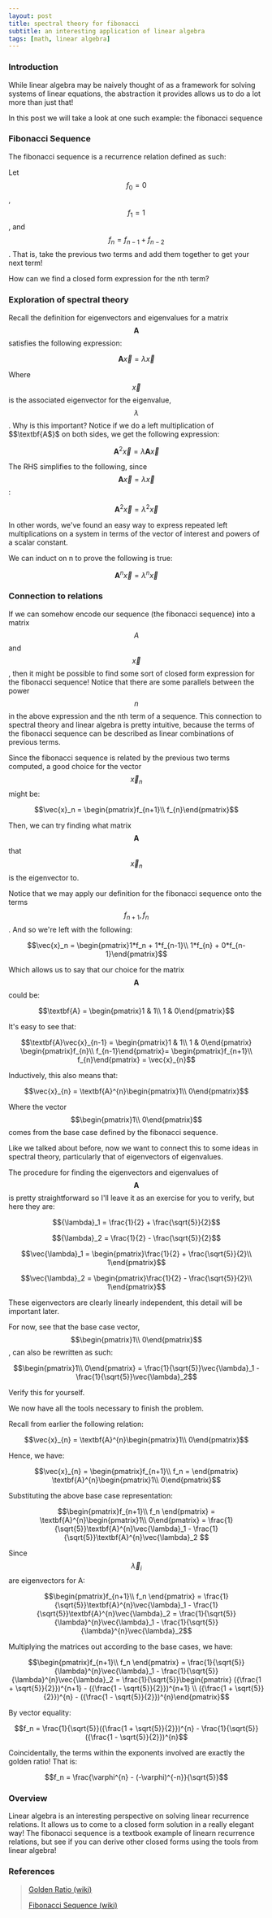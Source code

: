 ```yaml
---
layout: post
title: spectral theory for fibonacci
subtitle: an interesting application of linear algebra
tags: [math, linear algebra]
---
```


### Introduction

While linear algebra may be naively thought of as a framework for solving systems of linear equations, the abstraction it provides allows us to do a lot more than just that! 

In this post we will take a look at one such example: the fibonacci sequence

### Fibonacci Sequence

The fibonacci sequence is a recurrence relation defined as such:

Let $$f_0 = 0$$, $$f_1 = 1$$, and $$f_n = f_{n-1} + f_{n-2}$$. That is, take the previous two terms and add them together to get your next term! 

How can we find a closed form expression for the nth term?

### Exploration of spectral theory

Recall the definition for eigenvectors and eigenvalues for a matrix $$\textbf{A}$$ satisfies the following expression:

$$\textbf{A}\vec{x} = \lambda \vec{x}$$

Where $$\vec{x}$$ is the associated eigenvector for the eigenvalue, $$\lambda$$. Why is this important? Notice if we do a left multiplication of $$\textbf{A$}$ on both sides, we get the following expression: 

$$\textbf{A}^2\vec{x} = \lambda \textbf{A}\vec{x}$$

The RHS simplifies to the following, since $$\textbf{A}\vec{x} = \lambda \vec{x}$$:

$$\textbf{A}^2\vec{x} = \lambda^2\vec{x}$$

In other words, we've found an easy way to express repeated left multiplications on a system in terms of the vector of interest and powers of a scalar constant.

We can induct on n to prove the following is true: 

$$\textbf{A}^n\vec{x} = \lambda^n\vec{x}$$


### Connection to relations 

If we can somehow encode our sequence (the fibonacci sequence) into a matrix $$A$$ and $$\vec{x}$$, then it might be possible to find some sort of closed form expression for the fibonacci sequence! Notice that there are some parallels between the power $$n$$ in the above expression and the nth term of a sequence. This connection to spectral theory and linear algebra is pretty intuitive, because the terms of the fibonacci sequence can be described as linear combinations of previous terms. 

Since the fibonacci sequence is related by the previous two terms computed, a good choice for the vector $$\vec{x}_n$$ might be:

$$\vec{x}_n = \begin{pmatrix}f_{n+1}\\ f_{n}\end{pmatrix}$$

Then, we can try finding what matrix $$\textbf{A}$$ that $$\vec{x}_n$$ is the eigenvector to. 

Notice that we may apply our definition for the fibonacci sequence onto the terms $$f_{n+1}, f_n$$. And so we're left with the following: 

$$\vec{x}_n = \begin{pmatrix}1*f_n + 1*f_{n-1}\\ 1*f_{n} + 0*f_{n-1}\end{pmatrix}$$

Which allows us to say that our choice for the matrix $$\textbf{A}$$ could be:

$$\textbf{A} = \begin{pmatrix}1 & 1\\ 1 & 0\end{pmatrix}$$

It's easy to see that:

$$\textbf{A}\vec{x}_{n-1} = \begin{pmatrix}1 & 1\\ 1 & 0\end{pmatrix} \begin{pmatrix}f_{n}\\ f_{n-1}\end{pmatrix}= \begin{pmatrix}f_{n+1}\\ f_{n}\end{pmatrix} = \vec{x}_{n}$$


Inductively, this also means that:

$$\vec{x}_{n} = \textbf{A}^{n}\begin{pmatrix}1\\ 0\end{pmatrix}$$

Where the vector $$\begin{pmatrix}1\\ 0\end{pmatrix}$$ comes from the base case defined by the fibonacci sequence.

Like we talked about before, now we want to connect this to some ideas in spectral theory, particularly that of eigenvectors of eigenvalues.

The procedure for finding the eigenvectors and eigenvalues of $$\textbf{A}$$ is pretty straightforward so I'll leave it as an exercise for you to verify, but here they are:

$${\lambda}_1 = \frac{1}{2} + \frac{\sqrt{5}}{2}$$

$${\lambda}_2 = \frac{1}{2} - \frac{\sqrt{5}}{2}$$

$$\vec{\lambda}_1 = \begin{pmatrix}\frac{1}{2} + \frac{\sqrt{5}}{2}\\ 1\end{pmatrix}$$

$$\vec{\lambda}_2 = \begin{pmatrix}\frac{1}{2} - \frac{\sqrt{5}}{2}\\ 1\end{pmatrix}$$

These eigenvectors are clearly linearly independent, this detail will be important later.

For now, see that the base case vector, $$\begin{pmatrix}1\\ 0\end{pmatrix}$$, can also be rewritten as such:

$$\begin{pmatrix}1\\ 0\end{pmatrix} = \frac{1}{\sqrt{5}}\vec{\lambda}_1 - \frac{1}{\sqrt{5}}\vec{\lambda}_2$$

Verify this for yourself.

We now have all the tools necessary to finish the problem. 

Recall from earlier the following relation:

$$\vec{x}_{n} = \textbf{A}^{n}\begin{pmatrix}1\\ 0\end{pmatrix}$$

Hence, we have:

$$\vec{x}_{n} = \begin{pmatrix}f_{n+1}\\ f_n = \end{pmatrix}  \textbf{A}^{n}\begin{pmatrix}1\\ 0\end{pmatrix}$$

Substituting the above base case representation:

$$\begin{pmatrix}f_{n+1}\\ f_n \end{pmatrix} = \textbf{A}^{n}\begin{pmatrix}1\\ 0\end{pmatrix} = \frac{1}{\sqrt{5}}\textbf{A}^{n}\vec{\lambda}_1 - \frac{1}{\sqrt{5}}\textbf{A}^{n}\vec{\lambda}_2 $$


Since $$\vec{\lambda}_i$$ are eigenvectors for A:

$$\begin{pmatrix}f_{n+1}\\ f_n \end{pmatrix} = \frac{1}{\sqrt{5}}\textbf{A}^{n}\vec{\lambda}_1 - \frac{1}{\sqrt{5}}\textbf{A}^{n}\vec{\lambda}_2 = \frac{1}{\sqrt{5}}{\lambda}^{n}\vec{\lambda}_1 - \frac{1}{\sqrt{5}}{\lambda}^{n}\vec{\lambda}_2$$

Multiplying the matrices out according to the base cases, we have:

$$\begin{pmatrix}f_{n+1}\\ f_n \end{pmatrix} = \frac{1}{\sqrt{5}}{\lambda}^{n}\vec{\lambda}_1 - \frac{1}{\sqrt{5}}{\lambda}^{n}\vec{\lambda}_2 = \frac{1}{\sqrt{5}}\begin{pmatrix} 
({\frac{1 + \sqrt{5}}{2}})^{n+1} -  ({\frac{1 - \sqrt{5}}{2}})^{n+1} \\ ({\frac{1 + \sqrt{5}}{2}})^{n} -  ({\frac{1 - \sqrt{5}}{2}})^{n}\end{pmatrix}$$

By vector equality:

$$f_n = \frac{1}{\sqrt{5}}({\frac{1 + \sqrt{5}}{2}})^{n} -  \frac{1}{\sqrt{5}}({\frac{1 - \sqrt{5}}{2}})^{n}$$

Coincidentally, the terms within the exponents involved are exactly the golden ratio! That is:

$$f_n = \frac{\varphi^{n} -  (-\varphi)^{-n}}{\sqrt{5}}$$

### Overview

Linear algebra is an interesting perspective on solving linear recurrence relations. It allows us to come to a closed form solution in a really elegant way! The fibonacci sequence is a textbook example of linearn recurrence relations, but see if you can derive other closed forms using the tools from linear algebra!

### References

>[Golden Ratio (wiki)](https://en.wikipedia.org/wiki/Golden_ratio)
>
>[Fibonacci Sequence (wiki)](https://en.wikipedia.org/wiki/Fibonacci_sequence#Relation_to_the_golden_ratio)